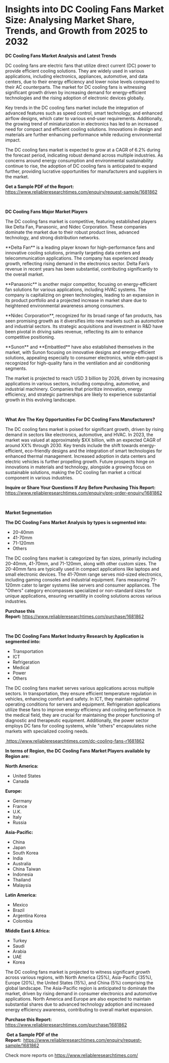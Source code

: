 <p><h1>Insights into DC Cooling Fans Market Size: Analysing Market Share, Trends, and Growth from 2025 to 2032</h1></p><p><strong>DC Cooling Fans Market Analysis and Latest Trends</strong></p>
<p><p>DC cooling fans are electric fans that utilize direct current (DC) power to provide efficient cooling solutions. They are widely used in various applications, including electronics, appliances, automotive, and data centers, due to their energy efficiency and lower noise levels compared to their AC counterparts. The market for DC cooling fans is witnessing significant growth driven by increasing demand for energy-efficient technologies and the rising adoption of electronic devices globally. </p><p>Key trends in the DC cooling fans market include the integration of advanced features such as speed control, smart technology, and enhanced airflow designs, which cater to various end-user requirements. Additionally, the growing trend of miniaturization in electronics has led to an increased need for compact and efficient cooling solutions. Innovations in design and materials are further enhancing performance while reducing environmental impact. </p><p>The DC cooling fans market is expected to grow at a CAGR of 6.2% during the forecast period, indicating robust demand across multiple industries. As concerns around energy consumption and environmental sustainability continue to rise, the adoption of DC cooling fans is anticipated to expand further, providing lucrative opportunities for manufacturers and suppliers in the market.</p></p>
<p><strong>Get a Sample PDF of the Report:&nbsp;</strong> <a href="https://www.reliableresearchtimes.com/enquiry/request-sample/1681862?utm_campaign=3227&utm_medium=2&utm_source=Github&utm_content=ia&utm_term=24032025&utm_id=dc-cooling-fans">https://www.reliableresearchtimes.com/enquiry/request-sample/1681862</a></p>
<p>&nbsp;</p>
<p><strong>DC Cooling Fans Major Market Players</strong></p>
<p><p>The DC cooling fans market is competitive, featuring established players like Delta Fan, Panasonic, and Nidec Corporation. These companies dominate the market due to their robust product lines, advanced technology, and strong distribution networks.</p><p>**Delta Fan** is a leading player known for high-performance fans and innovative cooling solutions, primarily targeting data centers and telecommunication applications. The company has experienced steady growth, reflecting rising demand in the electronics sector. Delta Fan’s revenue in recent years has been substantial, contributing significantly to the overall market.</p><p>**Panasonic** is another major competitor, focusing on energy-efficient fan solutions for various applications, including HVAC systems. The company is capitalizing on green technologies, leading to an expansion in its product portfolio and a projected increase in market share due to heightened environmental awareness among consumers.</p><p>**Nidec Corporation**, recognized for its broad range of fan products, has seen promising growth as it diversifies into new markets such as automotive and industrial sectors. Its strategic acquisitions and investment in R&D have been pivotal in driving sales revenue, reflecting its aim to enhance competitive positioning.</p><p>**Sunon** and **Embattled** have also established themselves in the market, with Sunon focusing on innovative designs and energy-efficient solutions, appealing especially to consumer electronics, while ebm-papst is recognized for high-quality fans in the ventilation and air conditioning segments.</p><p>The market is projected to reach USD 3 billion by 2026, driven by increasing applications in various sectors, including computing, automotive, and industrial machinery. Companies that prioritize innovation, energy efficiency, and strategic partnerships are likely to experience substantial growth in this evolving landscape.</p></p>
<p>&nbsp;</p>
<p><strong>What Are The Key Opportunities For DC Cooling Fans Manufacturers?</strong></p>
<p><p>The DC cooling fans market is poised for significant growth, driven by rising demand in sectors like electronics, automotive, and HVAC. In 2023, the market was valued at approximately $XX billion, with an expected CAGR of around XX% through 2030. Key trends include the shift towards energy-efficient, eco-friendly designs and the integration of smart technologies for enhanced thermal management. Increased adoption in data centers and electric vehicles is further propelling growth. Future prospects hinge on innovations in materials and technology, alongside a growing focus on sustainable solutions, making the DC cooling fan market a critical component in various industries.</p></p>
<p><strong>Inquire or Share Your Questions If Any Before Purchasing This Report:</strong> <a href="https://www.reliableresearchtimes.com/enquiry/pre-order-enquiry/1681862?utm_campaign=3227&utm_medium=2&utm_source=Github&utm_content=ia&utm_term=24032025&utm_id=dc-cooling-fans">https://www.reliableresearchtimes.com/enquiry/pre-order-enquiry/1681862</a></p>
<p>&nbsp;</p>
<p><strong>Market Segmentation</strong></p>
<p><strong>The DC Cooling Fans Market Analysis by types is segmented into:</strong></p>
<p><ul><li>20-40mm</li><li>41-70mm</li><li>71-120mm</li><li>Others</li></ul></p>
<p><p>The DC cooling fans market is categorized by fan sizes, primarily including 20-40mm, 41-70mm, and 71-120mm, along with other custom sizes. The 20-40mm fans are typically used in compact applications like laptops and small electronic devices. The 41-70mm range serves mid-sized electronics, including gaming consoles and industrial equipment. Fans measuring 71-120mm cater to larger systems like servers and consumer appliances. The "Others" category encompasses specialized or non-standard sizes for unique applications, ensuring versatility in cooling solutions across various industries.</p></p>
<p><strong>Purchase this Report:&nbsp;</strong><a href="https://www.reliableresearchtimes.com/purchase/1681862?utm_campaign=3227&utm_medium=2&utm_source=Github&utm_content=ia&utm_term=24032025&utm_id=dc-cooling-fans">https://www.reliableresearchtimes.com/purchase/1681862</a></p>
<p>&nbsp;</p>
<p><strong>The DC Cooling Fans Market Industry Research by Application is segmented into:</strong></p>
<p><ul><li>Transportation</li><li>ICT</li><li>Refrigeration</li><li>Medical</li><li>Power</li><li>Others</li></ul></p>
<p><p>The DC cooling fans market serves various applications across multiple sectors. In transportation, they ensure efficient temperature regulation in vehicles, enhancing comfort and safety. In ICT, they maintain optimal operating conditions for servers and equipment. Refrigeration applications utilize these fans to improve energy efficiency and cooling performance. In the medical field, they are crucial for maintaining the proper functioning of diagnostic and therapeutic equipment. Additionally, the power sector employs DC fans for cooling systems, while "others" encapsulates niche markets with specialized cooling needs.</p></p>
<p><a href="https://www.reliableresearchtimes.com/dc-cooling-fans-r1681862?utm_campaign=3227&utm_medium=2&utm_source=Github&utm_content=ia&utm_term=24032025&utm_id=dc-cooling-fans">&nbsp;https://www.reliableresearchtimes.com/dc-cooling-fans-r1681862</a></p>
<p><strong>In terms of Region, the DC Cooling Fans Market Players available by Region are:</strong></p>
<p>
    <p> <strong> North America: </strong>
        <ul>
            <li>United States</li>
            <li>Canada</li>
        </ul>
        </p> 
    <p> <strong> Europe: </strong>
        <ul>
            <li>Germany</li>
            <li>France</li>
            <li>U.K.</li>
            <li>Italy</li>
            <li>Russia</li>
        </ul>
        </p> 
    <p> <strong> Asia-Pacific: </strong>
        <ul>
            <li>China</li>
            <li>Japan</li>
            <li>South Korea</li>
            <li>India</li>
            <li>Australia</li>
            <li>China Taiwan</li>
            <li>Indonesia</li>
            <li>Thailand</li>
            <li>Malaysia</li>
        </ul>
        </p> 
    <p> <strong> Latin America: </strong>
        <ul>
            <li>Mexico</li>
            <li>Brazil</li>
            <li>Argentina Korea</li>
            <li>Colombia</li>
        </ul>
        </p> 
    <p> <strong> Middle East & Africa: </strong>
        <ul>
            <li>Turkey</li>
            <li>Saudi</li>
            <li>Arabia</li>
            <li>UAE</li>
            <li>Korea</li>
        </ul>
    </p>
    </p>
<p><p>The DC cooling fans market is projected to witness significant growth across various regions, with North America (25%), Asia-Pacific (35%), Europe (20%), the United States (15%), and China (5%) comprising the global landscape. The Asia-Pacific region is anticipated to dominate the market, driven by rising demand in consumer electronics and automotive applications. North America and Europe are also expected to maintain substantial shares due to advanced technology adoption and increased energy efficiency awareness, contributing to overall market expansion.</p></p>
<p><strong>Purchase this Report: </strong><a href="https://www.reliableresearchtimes.com/purchase/1681862?utm_campaign=3227&utm_medium=2&utm_source=Github&utm_content=ia&utm_term=24032025&utm_id=dc-cooling-fans">https://www.reliableresearchtimes.com/purchase/1681862</a></p>
<p>&nbsp;<strong>Get a Sample PDF of the Report:&nbsp;&nbsp;</strong><a href="https://www.reliableresearchtimes.com/enquiry/request-sample/1681862?utm_campaign=3227&utm_medium=2&utm_source=Github&utm_content=ia&utm_term=24032025&utm_id=dc-cooling-fans">https://www.reliableresearchtimes.com/enquiry/request-sample/1681862</a></p>
<p><strong></strong></p>
<p>Check more reports on <a href="https://www.reliableresearchtimes.com/?utm_campaign=3227&utm_medium=2&utm_source=Github&utm_content=ia&utm_term=24032025&utm_id=dc-cooling-fans">https://www.reliableresearchtimes.com/</a></p>